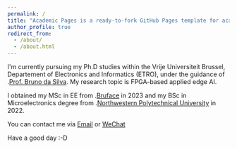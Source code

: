 ```yaml
---
permalink: /
title: "Academic Pages is a ready-to-fork GitHub Pages template for academic personal websites"
author_profile: true
redirect_from: 
  - /about/
  - /about.html
---
```


I'm currently pursuing my Ph.D studies within the Vrije Universiteit Brussel, Departement of Electronics and Informatics (ETRO), under the guidance of .[Prof. Bruno da Silva](https://www.etrovub.be/people/member/about-bio/bdasilva/). My research topic is FPGA-based applied edge AI.

I obtained my MSc in EE from .[Bruface](https://www.bruface.eu) in 2023 and my BSc in Microelectronics degree from .[Northwestern Polytechnical University](https://www.nwpu.edu.cn) in 2022.

You can contact me via [Email](mailto:han.bao@vub.be) or [WeChat](../images/wechat.jpg) 

Have a good day :-D
